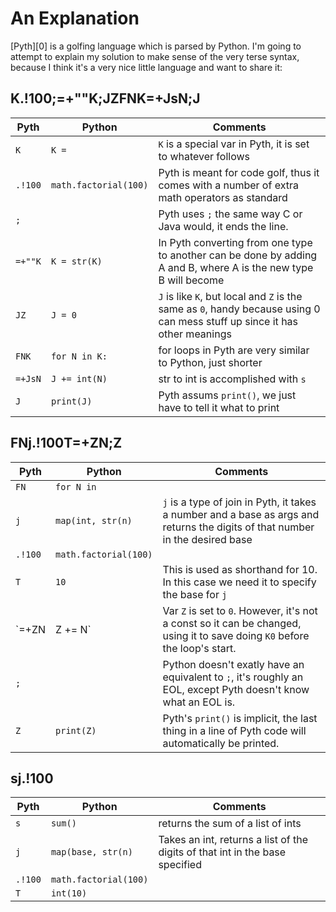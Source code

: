 # An Explanation

[Pyth][0] is a golfing language which is parsed by Python.
I'm going to attempt to explain my solution to make sense
of the very terse syntax, because I think it's a very nice
little language and want to share it:

## K.!100;=+""K;JZFNK=+JsN;J

Pyth | Python | Comments
-----|--------|---------
 `K`   | `K = ` | `K` is a special var in Pyth, it is set to whatever follows
 `.!100` | `math.factorial(100)` | Pyth is meant for code golf, thus it comes with a number of extra math operators as standard
 `;` | | Pyth uses `;` the same way C or Java would, it ends the line.
 `=+""K` | `K = str(K)` | In Pyth converting from one type to another can be done by adding A and B, where A is the new type B will become
 `JZ` | `J = 0` | `J` is like `K`, but local and `Z` is the same as `0`, handy because using 0 can mess stuff up since it has other meanings
 `FNK` | `for N in K:` | for loops in Pyth are very similar to Python, just shorter
 `=+JsN` | `J += int(N)` | str to int is accomplished with `s`
  `J` | `print(J)` | Pyth assums `print()`, we just have to tell it what to print

## FNj.!100T=+ZN;Z

Pyth | Python | Comments
-----|--------|---------
 `FN` | `for N in` |
 `j` | `map(int, str(n)` | `j` is a type of join in Pyth, it takes a number and a base as args and returns the digits of that number in the desired base
 `.!100` | `math.factorial(100)` |
 `T` | `10` | This is used as shorthand for 10. In this case we need it to specify the base for `j`
 `=+ZN | Z += N` | Var `Z` is set to `0`. However, it's not a const so it can be changed, using it to save doing `K0` before the loop's start.
 `;` | | Python doesn't exatly have an equivalent to `;`, it's roughly an EOL, except Pyth doesn't know what an EOL is.
 `Z` | `print(Z)` | Pyth's `print()` is implicit, the last thing in a line of Pyth code will automatically be printed.

## sj.!100

Pyth | Python | Comments
-----|--------|---------
 `s` | `sum()` | returns the sum of a list of ints
 `j` | `map(base, str(n)` | Takes an int, returns a list of the digits of that int in the base specified
 `.!100` | `math.factorial(100)` |
 `T` | `int(10)` |
